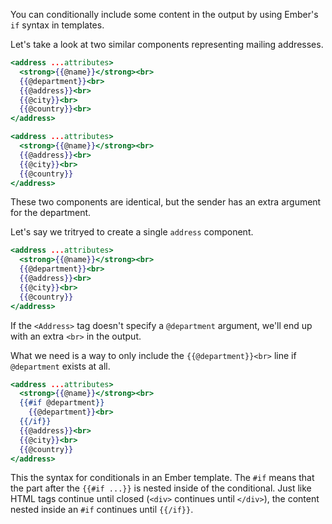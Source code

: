 You can conditionally include some content in the output by using Ember's `if` syntax in templates.

Let's take a look at two similar components representing mailing addresses.

```handlebars {app/components/sender-address.hbs}
<address ...attributes>
  <strong>{{@name}}</strong><br>
  {{@department}}<br>
  {{@address}}<br>
  {{@city}}<br>
  {{@country}}<br>
</address>
```

```handlebars {data-filename="app/components/receiver-address.hbs"}
<address ...attributes>
  <strong>{{@name}}</strong><br>
  {{@address}}<br>
  {{@city}}<br>
  {{@country}}
</address>
```

These two components are identical, but the sender has an extra argument for the department.

Let's say we tritryed to create a single `address` component.

```handlebars {data-filename="app/components/receiver-address.hbs"}
<address ...attributes>
  <strong>{{@name}}</strong><br>
  {{@department}}<br>
  {{@address}}<br>
  {{@city}}<br>
  {{@country}}
</address>
```

If the `<Address>` tag doesn't specify a `@department` argument, we'll end up with an extra `<br>` in the output.

What we need is a way to only include the `{{@department}}<br>` line if `@department` exists at all.

```handlebars {data-filename="app/components/receiver-address.hbs"}
<address ...attributes>
  <strong>{{@name}}</strong><br>
  {{#if @department}}
    {{@department}}<br>
  {{/if}}
  {{@address}}<br>
  {{@city}}<br>
  {{@country}}
</address>
```

This the syntax for conditionals in an Ember template. The `#if` means that the part after the `{{#if ...}}` is nested inside of the conditional. Just like HTML tags continue until closed (`<div>` continues until `</div>`), the content nested inside an `#if` continues until `{{/if}}`.
